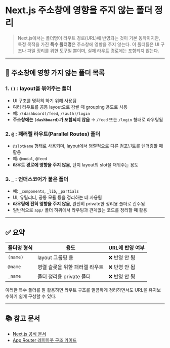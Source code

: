 # Next.js 주소창에 영향을 주지 않는 폴더 정리

>Next.js에서는 폴더명이 라우트 경로(URL)에 반영되는 것이 기본 동작이지만, 특정 목적을 가진 **특수 폴더명**은 주소창에 영향을 주지 않는다. 이 폴더들은 UI 구조나 파일 정리를 위한 도구일 뿐이며, 실제 라우트 경로에는 포함되지 않는다.

---

## 📂 주소창에 영향 가지 않는 폴더 목록

### 1. `()` : layout을 묶어주는 폴더

* UI 구조를 명확히 하기 위해 사용됨
* 여러 라우트를 공통 layout으로 감쌀 때 grouping 용도로 사용
* 예: `/(dashboard)/feed`, `/(auth)/login`
* **주소창에는 `(dashboard)`가 포함되지 않음** → `/feed` 또는 `/login` 형태로 라우팅됨

### 2. `@` : 패러렐 라우트(Parallel Routes) 폴더

* `@slotName` 형태로 사용되며, layout에서 병렬적으로 다른 컴포넌트를 렌더링할 때 활용
* 예: `@modal`, `@feed`
* **라우트 경로에 영향을 주지 않음**, 단지 layout의 slot을 채워주는 용도

### 3. `_` : 언더스코어가 붙은 폴더

* 예: `_components`, `_lib`, `_partials`
* UI, 유틸리티, 공통 모듈 등을 정리하는 데 사용됨
* **라우팅에 전혀 영향을 주지 않음**, 완전히 private한 정리용 폴더로 간주됨
* 일반적으로 `app/` 폴더 하위에서 라우팅과 관계없는 코드를 정리할 때 활용

---

## ✅ 요약

| 폴더명 형식   | 용도                | URL에 반영 여부 |
| -------- | ----------------- | ---------- |
| `(name)` | layout 그룹핑 용      | ❌ 반영 안 됨   |
| `@name`  | 병렬 슬롯을 위한 패러렐 라우트 | ❌ 반영 안 됨   |
| `_name`  | 폴더 정리용 private 폴더 | ❌ 반영 안 됨   |

이러한 특수 폴더를 잘 활용하면 라우트 구조를 깔끔하게 정리하면서도 URL을 유지보수하기 쉽게 구성할 수 있다.

---

## 📚 참고 문서

* [Next.js 공식 문서](https://nextjs.org/docs/app/building-your-application/routing#special-folders)
* [App Router 레이아웃 구조 가이드](https://nextjs.org/docs/app/building-your-application/routing/defining-routes#grouping-routes)
